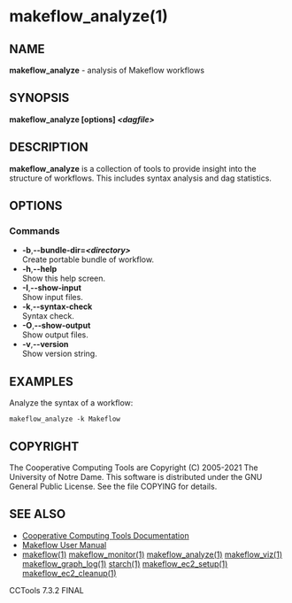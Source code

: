 






















# makeflow_analyze(1)

## NAME
**makeflow_analyze** - analysis of Makeflow workflows

## SYNOPSIS
**makeflow_analyze [options] _&lt;dagfile&gt;_**

## DESCRIPTION

**makeflow_analyze** is a collection of tools to provide insight into the structure of workflows. This includes syntax analysis and dag statistics.

## OPTIONS
### Commands

- **-b**,**--bundle-dir=_&lt;directory&gt;_**<br />Create portable bundle of workflow.
- **-h**,**--help**<br />Show this help screen.
- **-I**,**--show-input**<br />Show input files.
- **-k**,**--syntax-check**<br />Syntax check.
- **-O**,**--show-output**<br />Show output files.
- **-v**,**--version**<br />Show version string.


## EXAMPLES

Analyze the syntax of a workflow:
```
makeflow_analyze -k Makeflow
```

## COPYRIGHT

The Cooperative Computing Tools are Copyright (C) 2005-2021 The University of Notre Dame.  This software is distributed under the GNU General Public License.  See the file COPYING for details.

## SEE ALSO


- [Cooperative Computing Tools Documentation]("../index.html")
- [Makeflow User Manual]("../makeflow.html")
- [makeflow(1)](makeflow.md) [makeflow_monitor(1)](makeflow_monitor.md) [makeflow_analyze(1)](makeflow_analyze.md) [makeflow_viz(1)](makeflow_viz.md) [makeflow_graph_log(1)](makeflow_graph_log.md) [starch(1)](starch.md) [makeflow_ec2_setup(1)](makeflow_ec2_setup.md) [makeflow_ec2_cleanup(1)](makeflow_ec2_cleanup.md)


CCTools 7.3.2 FINAL
